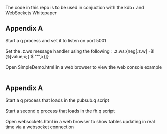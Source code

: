 The code in this repo is to be used in conjuction with the kdb+ and WebSockets Whitepaper 

Appendix A
----------
Start a q process and set it to listen on port 5001 <br></br>
Set the .z.ws message handler using the following :  .z.ws:{neg[.z.w] -8! @[value;x;{`$ "'",x}]}   <br></br>
Open SimpleDemo.html in a web browser to view the web console example  <br></br>

Appendix A
----------
Start a q process that loads in the pubsub.q script  <br></br>
Start a second q process that loads in the fh.q script  <br></br>
Open websockets.html in a web browser to show tables updating in real time via a websocket connection  <br></br>
